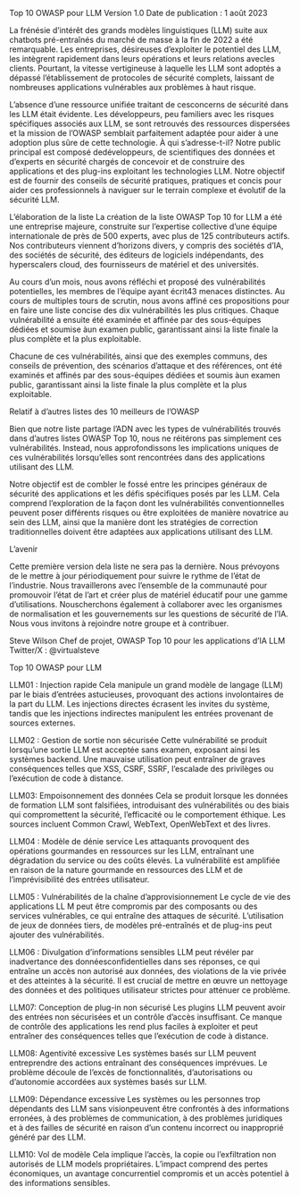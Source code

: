 ﻿Top 10 OWASP pour LLM
Version 1.0 
Date de publication : 1 août 2023


La frénésie d’intérêt des grands modèles linguistiques (LLM) suite aux chatbots pré-entraînés du marché de masse à la fin de 2022 a été remarquable. Les entreprises, désireuses d’exploiter le potentiel des LLM, les intègrent rapidement dans leurs opérations et leurs relations avecles clients. Pourtant, la vitesse vertigineuse à laquelle les LLM sont adoptés a dépassé l’établissement de protocoles de sécurité complets, laissant de nombreuses applications vulnérables aux problèmes à haut risque.

L’absence d’une ressource unifiée traitant de cesconcerns de sécurité dans les LLM était évidente. Les développeurs, peu familiers avec les risques spécifiques associés aux LLM, se sont retrouvés des ressources dispersées et la mission de l’OWASP semblait parfaitement adaptée pour aider à une adoption plus sûre de cette technologie.
À qui s’adresse-t-il?
Notre public principal est composé dedéveloppeurs, de scientifiques des données et d’experts en sécurité chargés de concevoir et de construire des applications et des plug-ins exploitant les technologies LLM. Notre objectif est de fournir des conseils de sécurité pratiques, pratiques et concis pour aider ces professionnels à naviguer sur le terrain complexe et évolutif de la sécurité LLM.

L’élaboration de la liste
La création de la liste OWASP Top 10 for LLM a été une entreprise majeure, construite sur l’expertise collective d’une équipe internationale de près de 500 experts, avec plus de 125 contributeurs actifs. Nos contributeurs viennent d’horizons divers, y compris des sociétés d’IA, des sociétés de sécurité, des éditeurs de logiciels indépendants, des hyperscalers cloud, des fournisseurs de matériel et des universités.

Au cours d’un mois, nous avons réfléchi et proposé des vulnérabilités potentielles, les membres de l’équipe ayant écrit43 menaces distinctes. Au cours de multiples tours de scrutin, nous avons affiné ces propositions pour en faire une liste concise des dix vulnérabilités les plus critiques. Chaque vulnérabilité a ensuite été examinée et affinée par des sous-équipes dédiées et soumise àun examen public, garantissant ainsi la liste finale la plus complète et la plus exploitable.

Chacune de ces vulnérabilités, ainsi que des exemples communs, des conseils de prévention, des scénarios d’attaque et des références, ont été examinés et affinés par des sous-équipes dédiées et soumis àun examen public, garantissant ainsi la liste finale la plus complète et la plus exploitable.

Relatif à d’autres listes des 10 meilleurs de l’OWASP

Bien que notre liste partage l’ADN avec les types de vulnérabilités trouvés dans d’autres listes OWASP Top 10, nous ne réitérons pas simplement ces vulnérabilités. Instead, nous approfondissons les implications uniques de ces vulnérabilités lorsqu’elles sont rencontrées dans des applications utilisant des LLM.

Notre objectif est de combler le fossé entre les principes généraux de sécurité des applications et les défis spécifiques posés par les LLM. Cela comprend l’exploration de la façon dont les vulnérabilités conventionnelles peuvent poser différents risques ou être exploitées de manière novatrice au sein des LLM, ainsi que la manière dont les stratégies de correction traditionnelles doivent être adaptées aux applications utilisant des LLM.

L’avenir

Cette première version dela liste ne sera pas la dernière. Nous prévoyons de le mettre à jour périodiquement pour suivre le rythme de l’état de l’industrie. Nous travaillerons avec l’ensemble de la communauté pour promouvoir l’état de l’art et créer plus de matériel éducatif pour une gamme d’utilisations. Nouscherchons également à collaborer avec les organismes de normalisation et les gouvernements sur les questions de sécurité de l’IA. Nous vous invitons à rejoindre notre groupe et à contribuer.

Steve Wilson
Chef de projet, OWASP Top 10 pour les applications d’IA LLM
Twitter/X : @virtualsteve



Top 10 OWASP pour LLM

LLM01 : Injection rapide
Cela manipule un grand modèle de langage (LLM) par le biais d’entrées astucieuses, provoquant des actions involontaires de la part du LLM. Les injections directes écrasent les invites du système, tandis que les injections indirectes manipulent les entrées provenant de sources externes.

LLM02 : Gestion de sortie non sécurisée
Cette vulnérabilité se produit lorsqu’une sortie LLM est acceptée sans examen, exposant ainsi les systèmes backend. Une mauvaise utilisation peut entraîner de graves conséquences telles que XSS, CSRF, SSRF, l’escalade des privilèges ou l’exécution de code à distance.

LLM03: Empoisonnement des données
Cela se produit lorsque les données de formation LLM sont falsifiées, introduisant des vulnérabilités ou des biais qui compromettent la sécurité, l’efficacité ou le comportement éthique. Les sources incluent Common Crawl, WebText, OpenWebText et des livres.

LLM04 : Modèle de dénie service
Les attaquants provoquent des opérations gourmandes en ressources sur les LLM, entraînant une dégradation du service ou des coûts élevés. La vulnérabilité est amplifiée en raison de la nature gourmande en ressources des LLM et de l’imprévisibilité des entrées utilisateur.

LLM05 : Vulnérabilités de la chaîne d’approvisionnement
Le cycle de vie des applications LL M peut être compromis par des composants ou des services vulnérables, ce qui entraîne des attaques de sécurité. L’utilisation de jeux de données tiers, de modèles pré-entraînés et de plug-ins peut ajouter des vulnérabilités.

LLM06 : Divulgation d’informations sensibles
LLM peut révéler par inadvertance des donnéesconfidentielles dans ses réponses, ce qui entraîne un accès non autorisé aux données, des violations de la vie privée et des atteintes à la sécurité. Il est crucial de mettre en œuvre un nettoyage des données et des politiques utilisateur strictes pour atténuer ce problème.

LLM07: Conception de plug-in non sécurisé
Les plugins LLM peuvent avoir des entrées non sécurisées et un contrôle d’accès insuffisant. Ce manque de contrôle des applications les rend plus faciles à exploiter et peut entraîner des conséquences telles que l’exécution de code à distance.

LLM08: Agentivité excessive
Les systèmes basés sur LLM peuvent entreprendre des actions entraînant des conséquences imprévues. Le problème découle de l’excès de fonctionnalités, d’autorisations ou d’autonomie accordées aux systèmes basés sur LLM.

LLM09: Dépendance excessive
Les systèmes ou les personnes trop dépendants des LLM sans visionpeuvent être confrontés à des informations erronées, à des problèmes de communication, à des problèmes juridiques et à des failles de sécurité en raison d’un contenu incorrect ou inapproprié généré par des LLM.

LLM10: Vol de modèle
Cela implique l’accès, la copie ou l’exfiltration non autorisés de LLM models propriétaires. L’impact comprend des pertes économiques, un avantage concurrentiel compromis et un accès potentiel à des informations sensibles.
